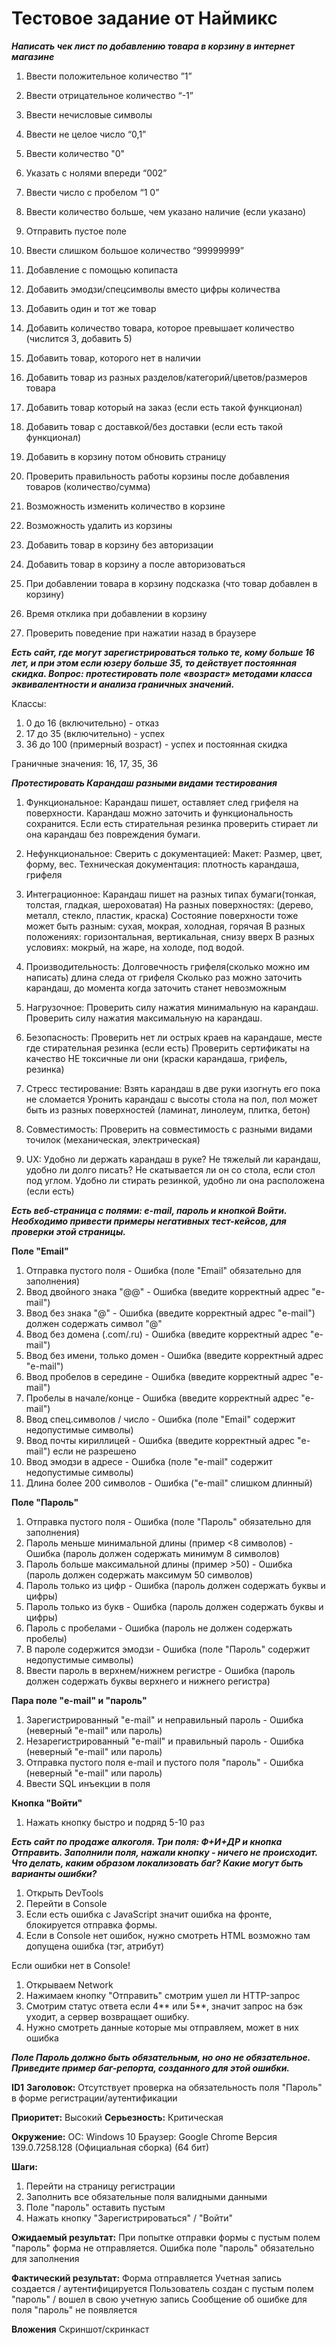 # Тестовое задание от Наймикс

***Написать чек лист по добавлению товара в корзину в интернет магазине***

1. Ввести положительное количество ”1”
2. Ввести отрицательное количество “-1”
3. Ввести нечисловые символы
4. Ввести не целое число “0,1”
5. Ввести количество "0"
6. Указать с нолями впереди “002”
7. Ввести число с пробелом “1 0”
8. Ввести количество больше, чем указано наличие (если указано)
9. Отправить пустое поле
10. Ввести слишком большое количество “99999999”
11. Добавление с помощью копипаста
12. Добавить эмодзи/спецсимволы вместо цифры количества

13. Добавить один и тот же товар
14. Добавить количество товара, которое превышает количество (числится 3, добавить 5)
15. Добавить товар, которого нет в наличии
16. Добавить товар из разных разделов/категорий/цветов/размеров товара
17. Добавить товар который на заказ (если есть такой функционал)
18. Добавить товар с доставкой/без доставки (если есть такой функционал)
19. Добавить в корзину потом обновить страницу

20. Проверить правильность работы корзины после добавления товаров (количество/сумма)
21. Возможность изменить количество в корзине
22. Возможность удалить из корзины
23. Добавить товар в корзину без авторизации
24. Добавить товар в корзину а после авторизоваться
25. При добавлении товара в корзину подсказка (что товар добавлен в корзину)
26. Время отклика при добавлении в корзину
27. Проверить поведение при нажатии назад в браузере

***Есть сайт, где могут зарегистрироваться только те, кому больше 16 лет, и при этом если юзеру больше 35, то действует постоянная скидка. Вопрос: протестировать поле «возраст» методами класса эквивалентности и анализа граничных значений.***

Классы:
1) 0 до 16 (включительно) - отказ
2) 17 до 35 (включительно) - успех
3) 36 до 100 (примерный возраст) - успех и постоянная скидка

Граничные значения: 16, 17, 35, 36

***Протестировать Карандаш разными видами тестирования***

1. Функциональное:
   Карандаш пишет, оставляет след грифеля на поверхности.
   Карандаш можно заточить и функциональность сохранится.
   Если есть стирательная резинка проверить стирает ли она карандаш без повреждения бумаги.

2. Нефункциональное:
   Сверить с документацией:
   Макет: Размер, цвет, форму, вес.
   Техническая документация: плотность карандаша, грифеля

3. Интеграционное:
   Карандаш пишет на разных типах бумаги(тонкая, толстая, гладкая, шероховатая)
   На разных поверхностях: (дерево, металл, стекло, пластик, краска)
   Состояние поверхности тоже может быть разным: сухая, мокрая, холодная, горячая
   В разных положениях: горизонтальная, вертикальная, снизу вверх
   В разных условиях: мокрый, на жаре, на холоде, под водой.

4. Производительность:
   Долговечность грифеля(сколько можно им написать) длина следа от грифеля
   Сколько раз можно заточить карандаш, до момента когда заточить станет невозможным

5. Нагрузочное:
   Проверить силу нажатия минимальную на карандаш.
   Проверить силу нажатия максимальную на карандаш.

6. Безопасность:
   Проверить нет ли острых краев на карандаше, месте где стирательная резинка (если есть)
   Проверить сертификаты на качество НЕ токсичные ли они (краски карандаша, грифель, резинка)

7. Стресс тестирование:
   Взять карандаш в две руки изогнуть его пока не сломается
   Уронить карандаш с высоты стола на пол, пол может быть из разных поверхностей (ламинат, линолеум, плитка, бетон)

8. Совместимость:
   Проверить на совместимость с разными видами точилок (механическая, электрическая)

9. UX:
   Удобно ли держать карандаш в руке?
   Не тяжелый ли карандаш, удобно ли долго писать?
   Не скатывается ли он со стола, если стол под углом.
   Удобно ли стирать резинкой, удобно ли она расположена (если есть)

***Есть веб-страница с полями: e-mail, пароль и кнопкой Войти. Необходимо привести примеры негативных тест-кейсов, для проверки этой страницы.***

**Поле "Email"**

1. Отправка пустого поля - Ошибка (поле "Email" обязательно для заполнения)
2. Ввод двойного знака "@@" - Ошибка (введите корректный адрес "e-mail")
3. Ввод без знака "@" - Ошибка (введите корректный адрес "e-mail") должен содержать символ "@"
4. Ввод без домена (.com/.ru) - Ошибка (введите корректный адрес "e-mail")
5. Ввод без имени, только домен - Ошибка (введите корректный адрес "e-mail")
6. Ввод пробелов в середине - Ошибка (введите корректный адрес "e-mail")
7. Пробелы в начале/конце - Ошибка (введите корректный адрес "e-mail")
8. Ввод спец.символов / число - Ошибка (поле "Email" содержит недопустимые символы)
9. Ввод почты кириллицей - Ошибка (введите корректный адрес "e-mail") если не разрешено
10. Ввод эмодзи в адресе - Ошибка (поле "e-mail" содержит недопустимые символы)
11. Длина более 200 символов - Ошибка ("e-mail" слишком длинный)

**Поле "Пароль"**

1. Отправка пустого поля - Ошибка (поле "Пароль" обязательно для заполнения)
2. Пароль меньше минимальной длины (пример <8 символов) - Ошибка (пароль должен содержать минимум 8 символов)
3. Пароль больше максимальной длины (пример >50) - Ошибка (пароль должен содержать максимум 50 символов)
4. Пароль только из цифр - Ошибка (пароль должен содержать буквы и цифры)
5. Пароль только из букв - Ошибка (пароль должен содержать буквы и цифры)
6. Пароль с пробелами - Ошибка (пароль не должен содержать пробелы)
7. В пароле содержится эмодзи - Ошибка (поле "Пароль" содержит недопустимые символы)
8. Ввести пароль в верхнем/нижнем регистре - Ошибка (пароль должен содержать буквы верхнего и нижнего регистра)

**Пара поле "e-mail" и "пароль"**

1. Зарегистрированный "e-mail" и неправильный пароль - Ошибка (неверный "e-mail" или пароль)
2. Незарегистрированный "e-mail" и правильный пароль - Ошибка (неверный "e-mail" или пароль)
3. Отправка пустого поля e-mail и пустого поля "пароль" - Ошибка (неверный "e-mail" или пароль)
4. Ввести SQL инъекции в поля

**Кнопка "Войти"**

1. Нажать кнопку быстро и подряд 5-10 раз

***Есть сайт по продаже алкоголя. Три поля: Ф+И+ДР и кнопка Отправить. Заполнили поля, нажали кнопку - ничего не происходит. Что делать, каким образом локализовать баг? Какие могут быть варианты ошибки?***

1. Открыть DevTools
2. Перейти в Console
3. Если есть ошибка с JavaScript значит ошибка на фронте, блокируется отправка формы.
4. Если в Console нет ошибок, нужно смотреть HTML возможно там допущена ошибка (тэг, атрибут)

Если ошибки нет в Console!
1. Открываем Network
2. Нажимаем кнопку "Отправить" смотрим ушел ли HTTP-запрос
3. Смотрим статус ответа если 4** или 5**, значит запрос на бэк уходит, а сервер возвращает ошибку.
4. Нужно смотреть данные которые мы отправляем, может в них ошибка

***Поле Пароль должно быть обязательным, но оно не обязательное. Приведите пример баг-репорта, созданного для этой ошибки.***

**ID1**
**Заголовок:** Отсутствует проверка на обязательность поля "Пароль" в форме регистрации/аутентификации

**Приоритет:** Высокий
**Серьезность:** Критическая

**Окружение:**
ОС: Windows 10
Браузер: Google Chrome Версия 139.0.7258.128 (Официальная сборка) (64 бит)

**Шаги:**
1. Перейти на страницу регистрации
2. Заполнить все обязательные поля валидными данными
3. Поле "пароль" оставить пустым
4. Нажать кнопку "Зарегистрироваться" / "Войти"

**Ожидаемый результат:**
При попытке отправки формы с пустым полем "пароль" форма не отправляется.
Ошибка поле "пароль" обязательно для заполнения

**Фактический результат:**
Форма отправляется
Учетная запись создается / аутентифицируется
Пользователь создан с пустым полем "пароль" / вошел в свою учетную запись
Сообщение об ошибке для поля "пароль" не появляется

**Вложения**
Скриншот/скринкаст

